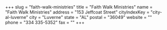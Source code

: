 +++
slug = "faith-walk-ministries"
title = "Faith Walk Ministries"
name = "Faith Walk Ministries"
address = "153 Jeffcoat Street"
cityIndexKey = "city-al-luverne"
city = "Luverne"
state = "AL"
postal = "36049"
website = ""
phone = "334 335-5352"
fax = ""
+++
